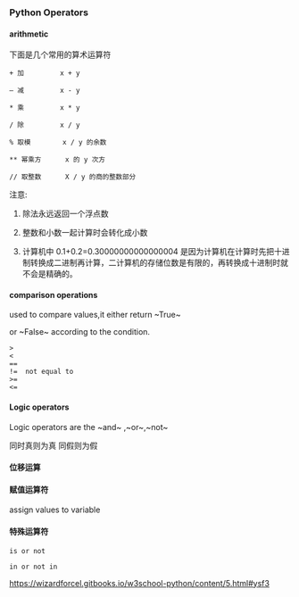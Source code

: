 ### Python Operators

#### arithmetic 

下面是几个常用的算术运算符

    + 加         x + y

    — 减         x - y    

    * 乘         x * y

    / 除         x / y
    
    % 取模        x / y 的余数 
    
    ** 幂乘方      x 的 y 次方
    
    // 取整数      X / y 的商的整数部分
    


注意:

1. 除法永远返回一个浮点数

2. 整数和小数一起计算时会转化成小数

3. 计算机中 0.1+0.2=0.30000000000000004 是因为计算机在计算时先把十进制转换成二进制再计算，二计算机的存储位数是有限的，再转换成十进制时就不会是精确的。


#### comparison operations

used to compare values,it either return ~True~

or ~False~ according to the condition.

    >
    <
    ==
    !=  not equal to 
    >=
    <=



#### Logic operators

Logic operators are the ~and~ ,~or~,~not~

同时真则为真
同假则为假

#### 位移运算

####  赋值运算符

assign values to variable

#### 特殊运算符

    is or not
    
    in or not in
    



https://wizardforcel.gitbooks.io/w3school-python/content/5.html#ysf3 







